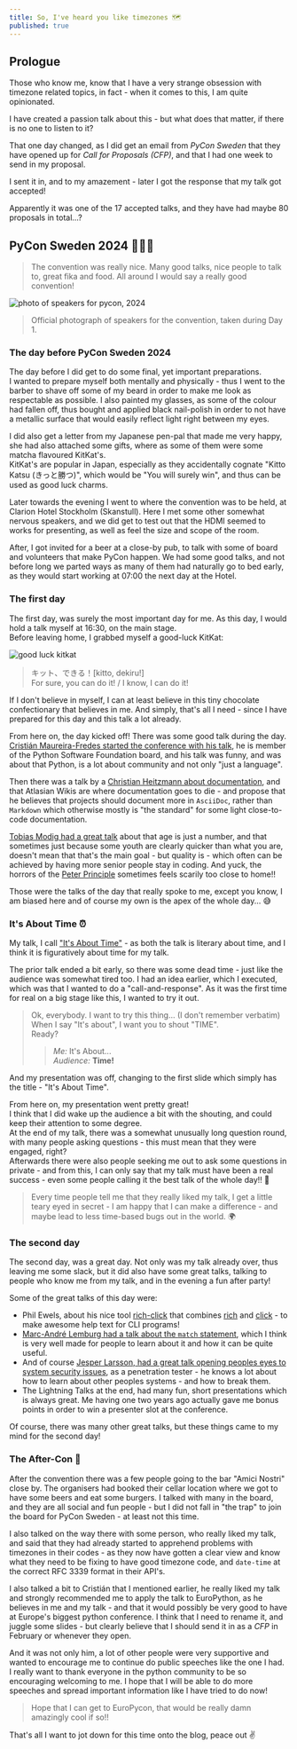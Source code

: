 ```yaml
---
title: So, I've heard you like timezones 🗺️
published: true
---
```


## Prologue

Those who know me, know that I have a very strange obsession with timezone related topics, in fact - when it comes to this, I am quite opinionated.

I have created a passion talk about this - but what does that matter, if there is no one to listen to it?

That one day changed, as I did get an email from _PyCon Sweden_ that they have opened up for _Call for Proposals (CFP)_, and that I had one week to send in my proposal.

I sent it in, and to my amazement - later I got the response that my talk got accepted!

Apparently it was one of the 17 accepted talks, and they have had maybe 80 proposals in total...?

## PyCon Sweden 2024 🐍🇸🇪

> The convention was really nice. Many good talks, nice people to talk to, great fika and food. All around I would say a really good convention!

![photo of speakers for pycon, 2024](./img/pycon-speakers-2024.png)

> Official photograph of speakers for the convention, taken during Day 1.

### The day before PyCon Sweden 2024

The day before I did get to do some final, yet important preparations.  
I wanted to prepare myself both mentally and physically - thus I went to the barber to shave off some of my beard in order to make me look as respectable as possible. I also painted my glasses, as some of the colour had fallen off, thus bought and applied black nail-polish in order to not have a metallic surface that would easily reflect light right between my eyes.

I did also get a letter from my Japanese pen-pal that made me very happy, she had also attached some gifts, where as some of them were some matcha flavoured KitKat's.  
KitKat's are popular in Japan, especially as they accidentally cognate "Kitto Katsu (きっと勝つ)", which would be "You will surely win", and thus can be used as good luck charms.

Later towards the evening I went to where the convention was to be held, at Clarion Hotel Stockholm (Skanstull). Here I met some other somewhat nervous speakers, and we did get to test out that the HDMI seemed to works for presenting, as well as feel the size and scope of the room.

After, I got invited for a beer at a close-by pub, to talk with some of board and volunteers that make PyCon happen. We had some good talks, and not before long we parted ways as many of them had naturally go to bed early, as they would start working at 07:00 the next day at the Hotel.


### The first day

The first day, was surely the most important day for me. As this day, I would hold a talk myself at 16:30, on the main stage.  
Before leaving home, I grabbed myself a good-luck KitKat:

![good luck kitkat](./img/kitto.jpg)

> キット、できる！[kitto, dekiru!]  
> For sure, you can do it! / I know, I can do it!

If I don't believe in myself, I can at least believe in this tiny chocolate confectionary that believes in me. And simply, that's all I need - since I have prepared for this day and this talk a lot already.

From here on, the day kicked off! There was some good talk during the day.
[Cristián Maureira-Fredes started the conference with his talk](https://pretalx.com/pyconse-2024/talk/CCPCRS/), he is member of the Python Software Foundation board, and his talk was funny, and was about that Python, is a lot about community and not only "just a language".

Then there was a talk by a [Christian Heitzmann about documentation](https://pretalx.com/pyconse-2024/talk/X7DH3L/), and that Atlasian Wikis are where documentation goes to die - and propose that he believes that projects should document more in `AsciiDoc`, rather than `Markdown` which otherwise mostly is "the standard" for some light close-to-code documentation.

[Tobias Modig had a great talk](https://pretalx.com/pyconse-2024/talk/NVZQSS/) about that age is just a number, and that sometimes just because some youth are clearly quicker than what you are, doesn't mean that that's the main goal - but quality is - which often can be achieved by having more senior people stay in coding. And yuck, the horrors of the [Peter Principle](https://en.wikipedia.org/wiki/Peter_principle) sometimes feels scarily too close to home!!

Those were the talks of the day that really spoke to me, except you know, I am biased here and of course my own is the apex of the whole day... 😅

### It's About Time ⏰

My talk, I call ["It's About Time"](https://pretalx.com/pyconse-2024/talk/QHFSDN/) - as both the talk is literary about time, and I think it is figuratively about time for my talk.

The prior talk ended a bit early, so there was some dead time - just like the audience was somewhat tired too. I had an idea earlier, which I executed, which was that I wanted to do a "call-and-response". As it was the first time for real on a big stage like this, I wanted to try it out.


> Ok, everybody. I want to try this thing... (I don't remember verbatim)  
> When I say "It's about", I want you to shout "TIME".  
> Ready?  
> > _Me:_ It's About...  
> > _Audience:_ **Time!**  

And my presentation was off, changing to the first slide which simply has the title - "It's About Time".

From here on, my presentation went pretty great!  
I think that I did wake up the audience a bit with the shouting, and could keep their attention to some degree.  
At the end of my talk, there was a somewhat unusually long question round, with many people asking questions - this must mean that they were engaged, right?  
Afterwards there were also people seeking me out to ask some questions in private - and from this, I can only say that my talk must have been a real success - even some people calling it the best talk of the whole day!! 🥹

> Every time people tell me that they really liked my talk, I get a little teary eyed in secret - I am happy that I can make a difference - and maybe lead to less time-based bugs out in the world. 🌍

### The second day 

The second day, was a great day. Not only was my talk already over, thus leaving me some slack, but it did also have some great talks, talking to people who know me from my talk, and in the evening a fun after party!

Some of the great talks of this day were:
- Phil Ewels, about his nice tool [rich-click](https://github.com/ewels/rich-click) that combines [rich](https://github.com/Textualize/rich) and [click](https://github.com/pallets/click/) - to make awesome help text for CLI programs!
- [Marc-André Lemburg had a talk about the `match` statement](https://pretalx.com/pyconse-2024/talk/JPZ7WK/), which I think is very well made for people to learn about it and how it can be quite useful.
- And of course [Jesper Larsson, had a great talk opening peoples eyes to system security issues](https://pretalx.com/pyconse-2024/talk/Q9MRZC/), as a penetration tester - he knows a lot about how to learn about other peoples systems - and how to break them.
- The Lightning Talks at the end, had many fun, short presentations which is always great. Me having one two years ago actually gave me bonus points in order to win a presenter slot at the conference.

Of course, there was many other great talks, but these things came to my mind for the second day!

### The After-Con 🍻

After the convention there was a few people going to the bar "Amici Nostri" close by. The organisers had booked their cellar location where we got to have some beers and eat some burgers. I talked with many in the board, and they are all social and fun people - but I did not fall in "the trap" to join the board for PyCon Sweden - at least not this time.

I also talked on the way there with some person, who really liked my talk, and said that they had already started to apprehend problems with timezones in their codes - as they now have gotten a clear view and know what they need to be fixing to have good timezone code, and `date-time` at the correct RFC 3339 format in their API's.

I also talked a bit to Cristián that I mentioned earlier, he really liked my talk and strongly recommended me to apply the talk to EuroPython, as he believes in me and my talk - and that it would possibly be very good to have at Europe's biggest python conference. I think that I need to rename it, and juggle some slides - but clearly believe that I should send it in as a _CFP_ in February or whenever they open.

And it was not only him, a lot of other people were very supportive and wanted to encourage me to continue do public speeches like the one I had. I really want to thank everyone in the python community to be so encouraging welcoming to me. I hope that I will be able to do more speeches and spread important information like I have tried to do now!

> Hope that I can get to EuroPycon, that would be really damn amazingly cool if so!!

That's all I want to jot down for this time onto the blog, peace out ✌️
